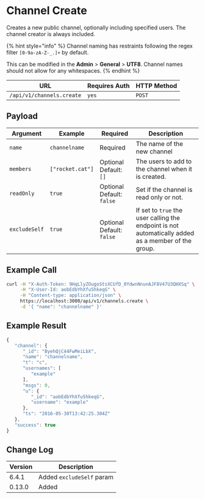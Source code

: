 # Channel Create

Creates a new public channel, optionally including specified users. The channel creator is always included.

{% hint style="info" %}
Channel naming has restraints following the regex filter `[0-9a-zA-Z-_.]+` by default.

This can be modified in the **Admin** > **General** > **UTF8**. Channel names should not allow for any whitespaces.
{% endhint %}

| URL                       | Requires Auth | HTTP Method |
| ------------------------- | ------------- | ----------- |
| `/api/v1/channels.create` | `yes`         | `POST`      |

## Payload

| Argument   | Example          | Required                  | Description                                         |
| ---------- | ---------------- | ------------------------- | --------------------------------------------------- |
| `name`     | `channelname`    | Required                  | The name of the new channel                         |
| `members`  | `["rocket.cat"]` | Optional Default: `[]`    | The users to add to the channel when it is created. |
| `readOnly` | `true`           | Optional Default: `false` | Set if the channel is read only or not.             |
| `excludeSelf` | `true`        | Optional Default: `false` | If set to `true` the user calling the endpoint is not automatically added as a member of the group. |

## Example Call

```bash
curl -H "X-Auth-Token: 9HqLlyZOugoStsXCUfD_0YdwnNnunAJF8V47U3QHXSq" \
     -H "X-User-Id: aobEdbYhXfu5hkeqG" \
     -H "Content-type: application/json" \
     https://localhost:3000/api/v1/channels.create \
     -d '{ "name": "channelname" }'
```

## Example Result

```javascript
{
   "channel": {
      "_id": "ByehQjC44FwMeiLbX",
      "name": "channelname",
      "t": "c",
      "usernames": [
         "example"
      ],
      "msgs": 0,
      "u": {
         "_id": "aobEdbYhXfu5hkeqG",
         "username": "example"
      },
      "ts": "2016-05-30T13:42:25.304Z"
   },
   "success": true
}
```

## Change Log

| Version | Description |
| ------- | ----------- |
| 6.4.1   | Added `excludeSelf` param |
| 0.13.0  | Added       |

